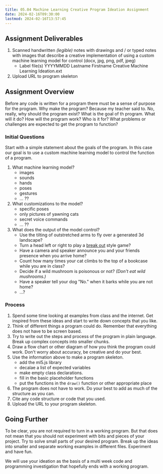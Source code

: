 ```yaml
---
title: 05.04 Machine Learning Creative Program Ideation Assignment
date: 2024-02-16T09:30:00
lastmod: 2024-02-16T13:57:45
---
```


## Assignment Deliverables

1. Scanned handwritten _(legible)_ notes with drawings and / or typed notes with images that describe a creative implementation of using a custom machine learning model for control (docx, jpg, png, pdf, jpeg)
   - Label file(s) YYYYMMDD Lastname Firstname Creative Machine Learning Ideation.ext
2. Upload URL to program skeleton

## Assignment Overview

Before any code is written for a program there must be a sense of purpose for the program. Why make the program? Because my teacher said to. No, really, why should the program exist? What is the goal of th program. What will it do? How will the program work? Who is it for? What problems or challenges are expected to get the program to function?

### Initial Questions

Start with a simple statement about the goals of the program. In this case our goal is to use a custom machine learning model to control the function of a program.

1. What machine learning model?
   - images
   - sounds
   - hands
   - poses
   - gestures
   - ... ??
2. What customizations to the model?
   - specific poses
   - only pictures of yawning cats
   - secret voice commands
   - ... ??
3. What does the output of the model control?
   - Use the tilting of outstretched arms to fly over a generated 3d landscape?
   - Turn a head left or right to play a [break out](<https://en.wikipedia.org/wiki/Breakout_(video_game)>) style game?
   - Have a camera and speaker announce you and your friends presence when you arrive home?
   - Count how many times your cat climbs to the top of a bookcase while you are in class?
   - Decide if a wild mushroom is poisonous or not? _(Don't eat wild mushrooms.)_
   - Have a speaker tell your dog "No." when it barks while you are not home?
   - ...?

### Process

1. Spend some time looking at examples from class and the internet. Get inspired from these ideas and start to write down concepts that you like.
2. Think of different things a program could do. Remember that everything does not have to be screen based.
3. Try to write out the steps and process of the program in plain language. Break up complex concepts into smaller chunks.
4. Draw a flow chart or other diagram of how you think the program could work. Don't worry about accuracy, be creative and do your best.
5. Use the information above to make a program skeleton.
   - add the ml5.js library
   - decalae a list of expected variables
   - make empty class declarations.
   - fill in the basic placeholder functions
   - put the functions in the `draw()` function or other appropriate place
6. The program does not have to work. Do your best to add as much of the structure as you can.
7. Cite any code structure or code that you used.
8. Upload the URL to your program skeleton.

## Going Further

To be clear, you are not required to turn in a working program. But that does not mean that you should not experiment with bits and pieces of your project. Try to solve small parts of your desired program. Break up the ideas into smaller and separate working examples in different files. Experiment and have fun.

We will use your ideation as the basis of a multi week code and programming investigation that hopefully ends with a working program.
